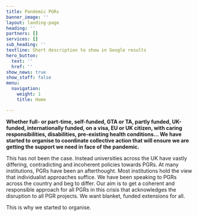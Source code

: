 ```yaml
---
title: Pandemic PGRs
banner_image: ''
layout: landing-page
heading: ''
partners: []
services: []
sub_heading: ''
textline: Short description to show in Google results
hero_button:
  text: ''
  href: ''
show_news: true
show_staff: false
menu:
  navigation:
    weight: 1
    title: Home

---
```

**Whether full- or part-time, self-funded, GTA or TA, partly funded, UK-funded, internationally funded, on a visa, EU or UK citizen, with caring responsibilities, disabilities, pre-existing health conditions... We have started to organise to coordinate collective action that will ensure we are getting the support we need in face of the pandemic.**

This has not been the case. Instead universities across the UK have vastly differing, contradicting and incoherent policies towards PGRs. At many institutions, PGRs have been an afterthought. Most institutions hold the view that individualist approaches suffice. We have been speaking to PGRs across the country and beg to differ. Our aim is to get a coherent and responsible approach for all PGRs in this crisis that acknowledges the disruption to all PGR projects. We want blanket, funded extensions for all.

This is why we started to organise.